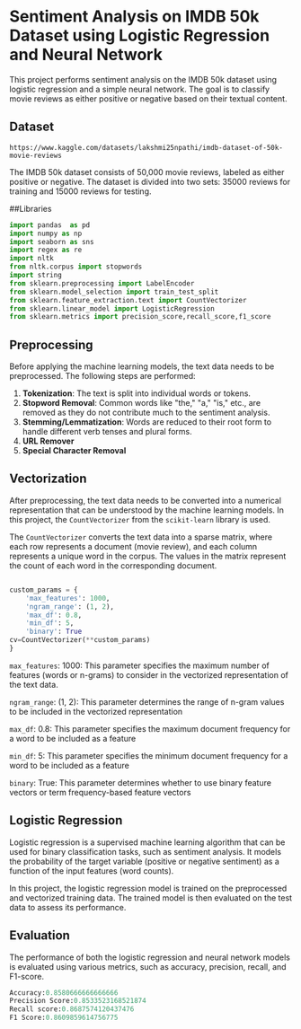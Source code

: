 # Sentiment Analysis on IMDB 50k Dataset using Logistic Regression and Neural Network

This project performs sentiment analysis on the IMDB 50k dataset using logistic regression and a simple neural network. The goal is to classify movie reviews as either positive or negative based on their textual content.

## Dataset
```
https://www.kaggle.com/datasets/lakshmi25npathi/imdb-dataset-of-50k-movie-reviews
```
The IMDB 50k dataset consists of 50,000 movie reviews, labeled as either positive or negative. The dataset is divided into two sets: 35000 reviews for training and 15000 reviews for testing.

##Libraries

```python
import pandas  as pd
import numpy as np
import seaborn as sns
import regex as re
import nltk
from nltk.corpus import stopwords
import string
from sklearn.preprocessing import LabelEncoder
from sklearn.model_selection import train_test_split
from sklearn.feature_extraction.text import CountVectorizer
from sklearn.linear_model import LogisticRegression
from sklearn.metrics import precision_score,recall_score,f1_score

```

## Preprocessing

Before applying the machine learning models, the text data needs to be preprocessed. The following steps are performed:

1. **Tokenization**: The text is split into individual words or tokens.
2. **Stopword Removal**: Common words like "the," "a," "is," etc., are removed as they do not contribute much to the sentiment analysis.
3. **Stemming/Lemmatization**: Words are reduced to their root form to handle different verb tenses and plural forms.
4. **URL Remover**
5. **Special Character Removal**

## Vectorization

After preprocessing, the text data needs to be converted into a numerical representation that can be understood by the machine learning models. In this project, the `CountVectorizer` from the `scikit-learn` library is used.

The `CountVectorizer` converts the text data into a sparse matrix, where each row represents a document (movie review), and each column represents a unique word in the corpus. The values in the matrix represent the count of each word in the corresponding document.

```python

custom_params = {
    'max_features': 1000,
    'ngram_range': (1, 2),
    'max_df': 0.8,
    'min_df': 5,
    'binary': True
cv=CountVectorizer(**custom_params)
}

```
`max_features`: 1000: This parameter specifies the maximum number of features (words or n-grams) to consider in the vectorized representation of the text data.

`ngram_range`: (1, 2): This parameter determines the range of n-gram values to be included in the vectorized representation

`max_df`: 0.8: This parameter specifies the maximum document frequency for a word to be included as a feature

`min_df`: 5: This parameter specifies the minimum document frequency for a word to be included as a feature

`binary`: True: This parameter determines whether to use binary feature vectors or term frequency-based feature vectors



## Logistic Regression

Logistic regression is a supervised machine learning algorithm that can be used for binary classification tasks, such as sentiment analysis. It models the probability of the target variable (positive or negative sentiment) as a function of the input features (word counts).

In this project, the logistic regression model is trained on the preprocessed and vectorized training data. The trained model is then evaluated on the test data to assess its performance.

## Evaluation

The performance of both the logistic regression and neural network models is evaluated using various metrics, such as accuracy, precision, recall, and F1-score. 
```python
Accuracy:0.8580666666666666
Precision Score:0.8533523168521874
Recall score:0.8687574120437476
F1 Score:0.8609859614756775
```
